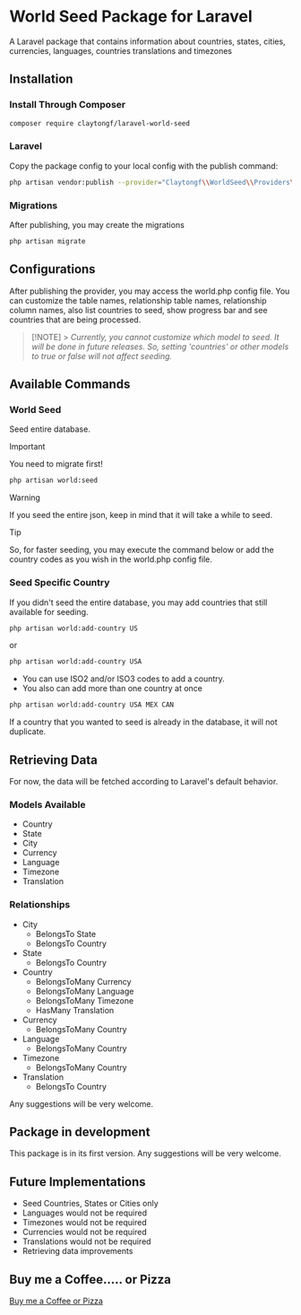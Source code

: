 # World Seed Package for Laravel

A Laravel package that contains information about countries, states, cities, currencies, languages, countries translations and timezones

## Installation

### Install Through Composer

```bash
composer require claytongf/laravel-world-seed
```

### Laravel

Copy the package config to your local config with the publish command:

```bash
php artisan vendor:publish --provider="Claytongf\\WorldSeed\\Providers\\WorldSeedServiceProvider"
```

### Migrations

After publishing, you may create the migrations

```bash
php artisan migrate
```

## Configurations

After publishing the provider, you may access the world.php config file.
You can customize the table names, relationship table names, relationship column names, also list countries to seed, show progress bar and see countries that are being processed.

> [!NOTE] > _Currently, you cannot customize which model to seed. It will be done in future releases. So, setting 'countries' or other models to true or false will not affect seeding._

## Available Commands

### World Seed

Seed entire database.

> [!IMPORTANT]
> You need to migrate first!

```bash
php artisan world:seed
```

> [!WARNING]
> If you seed the entire json, keep in mind that it will take a while to seed.

> [!TIP]
> So, for faster seeding, you may execute the command below or add the country codes as you wish in the world.php config file.

### Seed Specific Country

If you didn't seed the entire database, you may add countries that still available for seeding.

```bash
php artisan world:add-country US
```

or

```bash
php artisan world:add-country USA
```

- You can use ISO2 and/or ISO3 codes to add a country.
- You also can add more than one country at once

```bash
php artisan world:add-country USA MEX CAN
```

If a country that you wanted to seed is already in the database, it will not duplicate.

## Retrieving Data

For now, the data will be fetched according to Laravel's default behavior.

### Models Available

- Country
- State
- City
- Currency
- Language
- Timezone
- Translation

### Relationships

- City
  - BelongsTo State
  - BelongsTo Country
- State
  - BelongsTo Country
- Country
  - BelongsToMany Currency
  - BelongsToMany Language
  - BelongsToMany Timezone
  - HasMany Translation
- Currency
  - BelongsToMany Country
- Language
  - BelongsToMany Country
- Timezone
  - BelongsToMany Country
- Translation
  - BelongsTo Country

Any suggestions will be very welcome.

## Package in development

This package is in its first version. Any suggestions will be very welcome.

## Future Implementations

- Seed Countries, States or Cities only
- Languages would not be required
- Timezones would not be required
- Currencies would not be required
- Translations would not be required
- Retrieving data improvements

## Buy me a Coffee..... or Pizza

[Buy me a Coffee or Pizza](https://www.buymeacoffee.com/botaficha)
